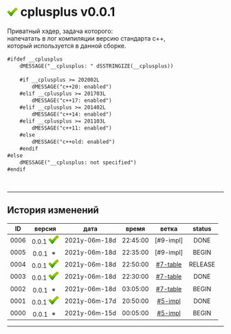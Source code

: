 [M]: #main  "печатает версию используемого стандарта с++"
[P]: ../../icons/progress.png
[S]: ../../icons/success.png
[F]: ../../icons/failed.png
[D]: ../../icons/danger.png
[E]: ../../icons/empty.png
[B]: ../../icons/bug.png
[N]: ../../icons/na.png

<a name="main"></a>
[![S]][M] cplusplus v0.0.1
==========================
Приватный хэдер, задача которого:  
напечатать в лог компиляции версию стандарта с++,  
который используется в данной сборке.  

```
#ifdef __cplusplus
    dMESSAGE("__cplusplus: " dSSTRINGIZE(__cplusplus)) 

    #if __cplusplus >= 202002L
        dMESSAGE("c++20: enabled") 
    #elif __cplusplus >= 201703L
        dMESSAGE("c++17: enabled") 
    #elif __cplusplus >= 201402L
        dMESSAGE("c++14: enabled") 
    #elif __cplusplus >= 201103L
        dMESSAGE("c++11: enabled") 
    #else
        dMESSAGE("c++old: enabled") 
    #endif
#else
    dMESSAGE("__cplusplus: not specified") 
#endif
```

<br/>

--------------------------------------------------------------------------------

История изменений 
-----------------

| **ID** | версия          |     дата      |  время   |   ветка    | status  |  
|:------:|:---------------:|:-------------:|:--------:|:----------:|:-------:|  
|  0006  | 0.0.1 [![S]][M] | 2021y-06m-18d | 22:45:00 | [#9-impl]  | DONE    |  
|  0005  | 0.0.1 [![E]][M] | 2021y-06m-18d | 22:35:00 | [#9-impl]  | BEGIN   |  
|  0004  | 0.0.1 [![S]][M] | 2021y-06m-18d | 22:50:00 | [#7-table] | RELEASE |  
|  0003  | 0.0.1 [![S]][M] | 2021y-06m-18d | 22:30:00 | [#7-table] | DONE    |  
|  0002  | 0.0.1 [![E]][M] | 2021y-06m-18d | 03:05:00 | [#7-table] | BEGIN   |  
|  0001  | 0.0.1 [![S]][M] | 2021y-06m-17d | 20:50:00 | [#5-impl]  | DONE    |  
|  0000  | 0.0.1 [![E]][M] | 2021y-06m-15d | 00:05:00 | [#5-impl]  | BEGIN   |  

--------------------------------------------------------------------------------

[#9-pre]:   ../../history.md//#v002
[#7-table]: ../../history.md//#v002
[#5-impl]:  ../../history.md//#v002
